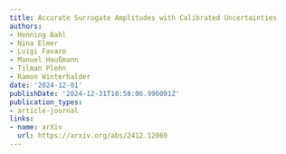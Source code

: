 ```yaml
---
title: Accurate Surrogate Amplitudes with Calibrated Uncertainties
authors:
- Henning Bahl
- Nina Elmer
- Luigi Favaro
- Manuel Haußmann
- Tilman Plehn
- Ramon Winterhalder
date: '2024-12-01'
publishDate: '2024-12-31T10:58:06.996091Z'
publication_types:
- article-journal
links:
- name: arXiv
  url: https://arxiv.org/abs/2412.12069
---
```

